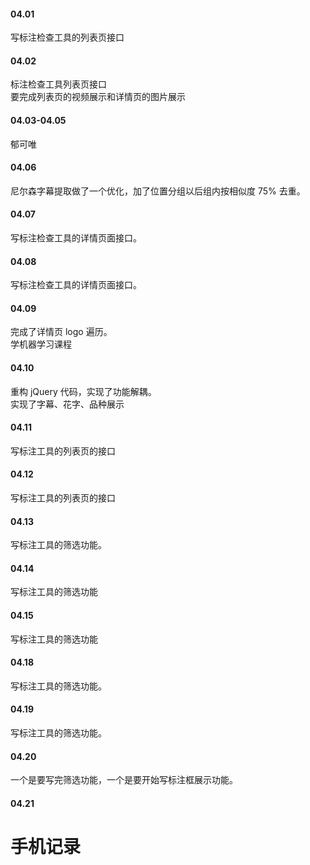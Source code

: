 

#### 04.01   

写标注检查工具的列表页接口    


#### 04.02   

标注检查工具列表页接口    
要完成列表页的视频展示和详情页的图片展示     


#### 04.03-04.05    

郁可唯    


#### 04.06    

尼尔森字幕提取做了一个优化，加了位置分组以后组内按相似度 75% 去重。           


#### 04.07   

写标注检查工具的详情页面接口。     


#### 04.08   

写标注检查工具的详情页面接口。     


#### 04.09   

完成了详情页 logo 遍历。   
学机器学习课程


#### 04.10   

重构 jQuery 代码，实现了功能解耦。    
实现了字幕、花字、品种展示    


#### 04.11   

写标注工具的列表页的接口   


#### 04.12   

写标注工具的列表页的接口     


#### 04.13  

写标注工具的筛选功能。     


#### 04.14   

写标注工具的筛选功能   


#### 04.15   

写标注工具的筛选功能   


#### 04.18   

写标注工具的筛选功能。   


#### 04.19   

写标注工具的筛选功能。   


#### 04.20   

一个是要写完筛选功能，一个是要开始写标注框展示功能。   


#### 04.21   









# 手机记录   



